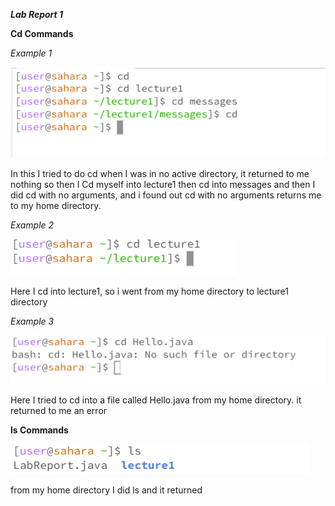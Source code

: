 ***Lab Report 1***

**Cd Commands**

*Example 1*

![Image](LabReport1.1.png)

In this I tried to do cd when I was in no active directory, it returned to me nothing so then I Cd myself into lecture1 then cd into messages and then I did cd with no arguments, and i found out cd with no arguments returns me to my home directory.

*Example 2*

![Image](LabReport.1.2.png)

Here I cd into lecture1, so i went from my home directory to lecture1 directory

*Example 3*

![Image](LabReport1.3.png)

Here I tried to cd into a file called Hello.java from my home directory. it returned to me an error

**ls Commands**

![Image](LabReport1.4.png)

from my home directory I did ls and it returned

